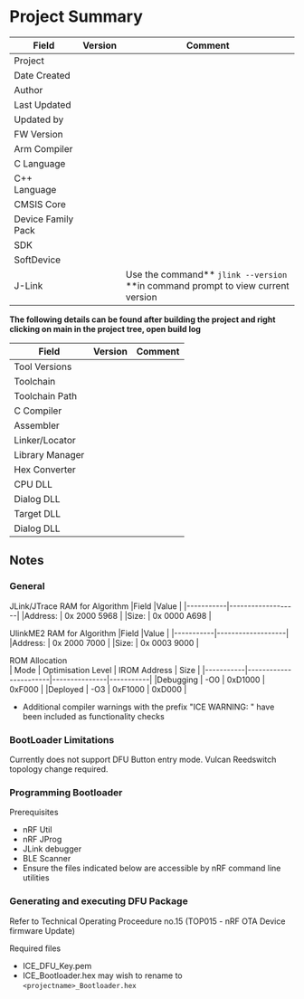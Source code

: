 # **Project Summary**

|Field				|Version	|Comment	|
|-------------------|-----------|-----------|
|Project			|			|			|
|Date Created 		|			|			|
|Author				|			|			|
|Last Updated		|			|			|
|Updated by			|			|			|			
|FW Version			|			|			|
|Arm Compiler		|			|			|
|C Language			|			|			|
|C++ Language		|			|			|
|CMSIS Core			|			|			|			
|Device Family Pack	|			|			|
|SDK				|			|			|
|SoftDevice			|			|			|
|J-Link				|			|Use the command** `jlink --version` **in command prompt to view current version|		


**The following details can be found after building the project and right clicking on main in the project tree, open build log**

|Field				|Version	|Comment	|
|-------------------|-----------|-----------|
|Tool Versions		|			|			|
|Toolchain      	|			|			|
|Toolchain Path		|			|			|
|C Compiler     	|			|			|
|Assembler     		|			|			|
|Linker/Locator 	|			|			|
|Library Manager	|			|			|
|Hex Converter   	|			|			|
|CPU DLL         	|			|			|
|Dialog DLL      	|			|			|
|Target DLL      	|			|			|
|Dialog DLL      	|			|			|


## **Notes**
### **General**

JLink/JTrace RAM for Algorithm
|Field		|Value				|
|-----------|-------------------|
|Address:	|	0x 2000 5968	|
|Size:		|	0x 0000 A698	|


UlinkME2 RAM for Algorithm
|Field		|Value				|
|-----------|-------------------|
|Address:	|	0x 2000 7000	|
|Size:		|	0x 0003 9000	|


ROM Allocation													
| Mode		| Optimisation Level	| IROM Address	| Size 		|
|-----------|-----------------------|---------------|-----------|
|Debugging	| -O0 					| 0xD1000		| 0xF000	|
|Deployed	| -O3 					| 0xF1000		| 0xD000	|



 - Additional compiler warnings with the prefix "ICE WARNING: <message>" have been included as functionality checks


### **BootLoader Limitations**
Currently does not support DFU Button entry mode. Vulcan Reedswitch topology change required.


### **Programming Bootloader**
Prerequisites
- nRF Util
- nRF JProg
- JLink debugger
- BLE Scanner
- Ensure the files indicated below are accessible by nRF command line utilities
	

### Generating and executing DFU Package
Refer to Technical Operating Proceedure no.15 (TOP015 - nRF OTA Device firmware Update)

Required files
- ICE_DFU_Key.pem
- ICE_Bootloader.hex may wish to rename to `<projectname>_Bootloader.hex`
		
